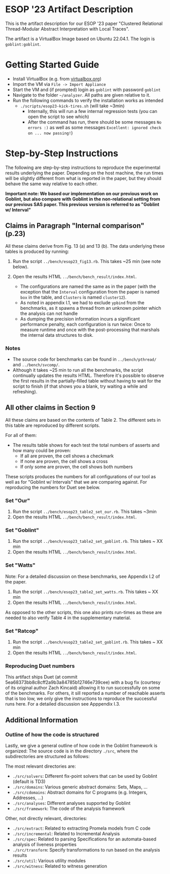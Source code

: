 # ESOP '23 Artifact Description

This is the artifact description for our ESOP '23 paper "Clustered Relational Thread-Modular Abstract Interpretation with Local Traces".
<!-- The artifact is available from Zenodo [here](TODO: Update URL). -->

The artifact is a VirtualBox Image based on Ubuntu 22.04.1. The login is `goblint:goblint`.

<!-- If you are reading these instructions on goblint.readthedocs.io, they might have been updated to match the current version of Goblint.
When using the artifact, follow the similar instructions it includes. -->

# Getting Started Guide

- Install VirtualBox (e.g. from [virtualbox.org](https://www.virtualbox.org/))
- Import the VM via `File -> Import Appliance`
- Start the VM and (if prompted) login as `goblint` with password `goblint`
- Navigate to the folder `~/analyzer`. All paths are given relative to it.
- Run the following commands to verify the installation works as intended
    - `./scripts/esop23-kick-tires.sh` (will take ~3min)
        - Internally, this will run a few internal regression tests (you can open the script to see which)
        - After the command has run, there should be some messages `No errors :)` as well as some messages `Excellent: ignored check on ... now passing!`)

# Step-by-Step Instructions

The following are step-by-step instructions to reproduce the experimental results underlying the paper.
Depending on the host machine, the run times will be slightly different from what is reported in the paper,
but they should behave the same way relative to each other.

**Important note: We based our implementation on our previous work on Goblint, but also compare with Goblint in the non-relational setting from our previous SAS paper. This previous version is referred to as "Goblint w/ Interval"**

## Claims in Paragraph "Internal comparison" (p.23)

All these claims derive from Fig. 13 (a) and 13 (b). The data underlying these tables is produced by running:

1. Run the script `../bench/esop23_fig13.rb`. This takes ~25 min (see note below).
2. Open the results HTML `../bench/bench_result/index.html`.

    - The configurations are named the same as in the paper (with the exception that the `Interval` configuration from the paper is named `box` in the table, and `Clusters` is named `cluster12`).
    - As noted in appendix I.1, we had to exclude `ypbind` from the benchmarks, as it spawns a thread from an unknown pointer which the analysis can not handle
    - As dumping the precision information incurs a significant performance penalty, each configuration is run twice: Once to measure runtime and once with
    the post-processing that marshals the internal data structures to disk.



### Notes
* The source code for benchmarks can be found in `../bench/pthread/` and `../bench/svcomp/`.
* Although it takes ~25 min to run all the benchmarks, the script continually updates the results HTML. Therefore it's possible to observe the first results in the partially-filled table without having to wait for the script to finish (if that shows you a blank, try waiting a while and refreshing).


## All other claims in Section 9

All these claims are based on the contents of Table 2. The different sets in this table are reproduced by different scripts.

For all of them:
  - The results table shows for each test the total numbers of asserts and how many could be proven:
      - If all are proven, the cell shows a checkmark
      - If none are proven, the cell shows a cross
      - If only some are proven, the cell shows both numbers

These scripts produces the numbers for all configurations of our tool as well as for "Goblint w/ Intervals" that we are comparing against.
For reproducing the numbers for Duet see below.

### Set "Our"

1. Run the script `../bench/esop23_table2_set_our.rb`. This takes ~3min
2. Open the results HTML `../bench/bench_result/index.html`.


### Set "Goblint"

1. Run the script `../bench/esop23_table2_set_goblint.rb`. This takes ~ XX min
2. Open the results HTML `../bench/bench_result/index.html`.

### Set "Watts"

Note: For a detailed discussion on these benchmarks, see Appendix I.2 of the paper.

1. Run the script `../bench/esop23_table2_set_watts.rb`. This takes ~ XX min
2. Open the results HTML `../bench/bench_result/index.html`.

As opposed to the other scripts, this one also prints run-times as these are needed to also verify Table 4 in the supplementary material.

### Set "Ratcop"

1. Run the script `../bench/esop23_table2_set_goblint.rb`. This takes ~ XX min
2. Open the results HTML `../bench/bench_result/index.html`.

### Reproducing Duet numbers

This artifact ships Duet (at commit 5ea68373bb8c8cff2a9b3a84785b12746e739cee) with a bug fix (courtesy of its original author Zach Kincaid) allowing it to run successfully on some of the benchmarks.
For others, it sill reported a number of reachable asserts that is too low, we only give the instructions to reproduce the successful runs here.
For a detailed discussion see Apppendix I.3.




## Additional Information
### Outline of how the code is structured
Lastly, we give a general outline of how code in the Goblint framework is organized:
The source code is in the directory `./src`, where the subdirectories are structured as follows:

The most relevant directories are:

- `./src/solvers`: Different fix-point solvers that can be used by Goblint (default is TD3)
- `./src/domains`: Various generic abstract domains: Sets, Maps, ...
- `./src/cdomains`: Abstract domains for C programs (e.g. Integers, Addresses, ...)
- `./src/analyses`: Different analyses supported by Goblint
- `./src/framework`: The code of the analysis framework

Other, not directly relevant, directories:

- `./src/extract`: Related to extracting Promela models from C code
- `./src/incremental`: Related to Incremental Analysis
- `./src/spec`: Related to parsing Specifications for an automata-based analysis of liveness properties
- `./src/transform`: Specify transformations to run based on the analysis results
- `./src/util`: Various utility modules
- `./src/witness`: Related to witness generation
